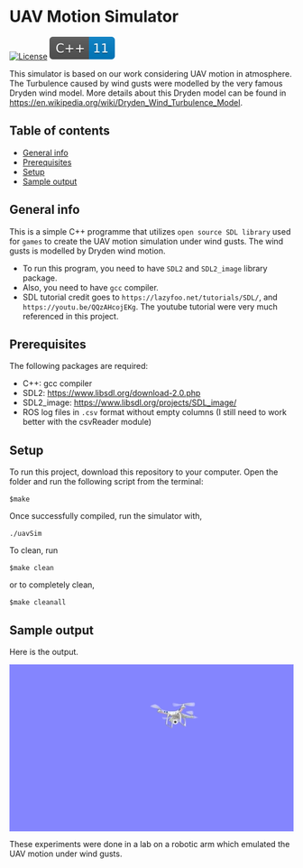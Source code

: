 # UAV Motion Simulator 

[![License](https://poser.pugx.org/ali-irawan/xtra/license.svg)](https://poser.pugx.org/ali-irawan/xtra/license.svg)
<img src= "img/C-blue.svg">

This simulator is based on our work considering UAV motion in atmosphere. The Turbulence caused by wind gusts were modelled by the very 
famous Dryden wind model. More details about this Dryden model can be found in https://en.wikipedia.org/wiki/Dryden_Wind_Turbulence_Model.


## Table of contents
* [General info](#general-info)
* [Prerequisites](#Prerequisites)
* [Setup](#setup)
* [Sample output](#sample-output)

## General info
This is a simple C++ programme that utilizes ```open source SDL library``` used for `games` to create the  UAV motion simulation 
under wind gusts. The wind gusts is modelled by Dryden wind motion. 
* To run this program, you need to have `SDL2` and `SDL2_image` library package.
* Also, you need to have `gcc` compiler.
* SDL tutorial credit goes to ```https://lazyfoo.net/tutorials/SDL/```, and ```https://youtu.be/QQzAHcojEKg```. The youtube tutorial were very much referenced in this project.

	
## Prerequisites
The following packages are required:
* C++: gcc compiler
* SDL2: https://www.libsdl.org/download-2.0.php
* SDL2_image: https://www.libsdl.org/projects/SDL_image/ 
* ROS log files in ```.csv``` format without empty columns (I still need to work better with the csvReader module)

	
## Setup
To run this project, download this repository to your computer. Open the folder and run the following script from the terminal:
```
$make
```
Once successfully compiled, run the simulator with,

```
./uavSim

```

To clean, run
```
$make clean
```
or to completely clean,

```
$make cleanall

```

## Sample output

Here is the output. 

<img src= "img/orig3.gif" align='center'> 

These experiments were done in a lab on a robotic arm which emulated the UAV motion under wind gusts.





